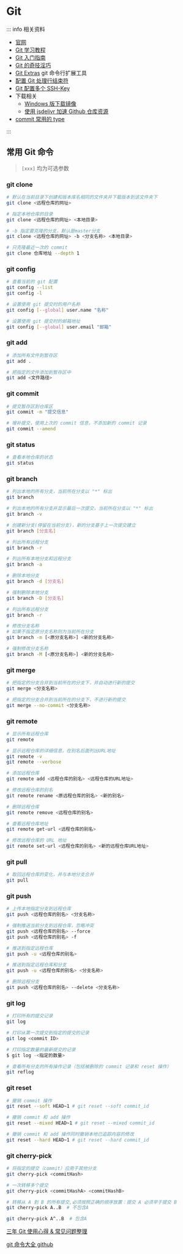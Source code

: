 # Git

::: info 相关资料

- [官网](https://git-scm.com/)
- [Git 学习教程](https://learngitbranching.js.org/?locale=zh_CN)
- [Git 入门指南](https://docs.github.com/cn/get-started/getting-started-with-git)
- [Git 的奇技淫巧](https://github.com/521xueweihan/git-tips)
- [Git Extras](https://github.com/tj/git-extras) git 命令行扩展工具
- [配置 Git 处理行结束符](https://docs.github.com/cn/get-started/getting-started-with-git/configuring-git-to-handle-line-endings)
- [Git 配置多个 SSH-Key](https://gitee.com/help/articles/4229)
- 下载相关
  - [Windows 版下载镜像](https://npmmirror.com/mirrors/git-for-windows/)
  - [使用 jsdelivr 加速 Github 仓库资源](https://github.com/maomao1996/daily-notes/issues/7)
- [commit 常用的 type](/workflow/style-guide#commit-常用的-type)

:::

## 常用 Git 命令

> `[xxx]` 均为可选参数

### git clone
```sh
# 默认在当前目录下创建和版本库名相同的文件夹并下载版本到该文件夹下
git clone <远程仓库的网址>

# 指定本地仓库的目录
git clone <远程仓库的网址> <本地目录>

# -b 指定要克隆的分支，默认是master分支
git clone <远程仓库的网址> -b <分支名称> <本地目录>

# 只克隆最近一次的 commit
git clone 仓库地址 --depth 1 
```

### git config
```sh
# 查看当前的 git 配置
git config --list
git config -l

# 设置使用 git 提交时的用户名称
git config [--global] user.name "名称"

# 设置使用 git 提交时的邮箱地址
git config [--global] user.email "邮箱"
```

### git add
```sh
# 添加所有文件到暂存区
git add .

# 把指定的文件添加到暂存区中
git add <文件路径>
```

### git commit
```sh
# 提交暂存区到仓库区
git commit -m "提交信息"

# 增补提交，使用上次的 commit 信息，不添加新的 commit 记录
git commit --amend 
```

### git status
```sh
# 查看本地仓库的状态
git status
```

### git branch
```sh
# 列出本地的所有分支，当前所在分支以 "*" 标出
git branch

# 列出本地的所有分支并显示最后一次提交，当前所在分支以 "*" 标出
git branch -v

# 创建新分支(停留在当前分支)，新的分支基于上一次提交建立
git branch [分支名] 

# 列出所有远程分支
git branch -r 

# 列出所有本地分支和远程分支 
git branch -a 

# 删除本地分支
git branch -d [分支名] 

# 强制删除本地分支
git branch -D [分支名] 

# 列出所有远程分支
git branch -r 

# 修改分支名称
# 如果不指定原分支名称则为当前所在分支
git branch -m [<原分支名称>] <新的分支名称>

# 强制修改分支名称
git branch -M [<原分支名称>] <新的分支名称>
```

### git merge
```sh
# 把指定的分支合并到当前所在的分支下，并自动进行新的提交
git merge <分支名称>

# 把指定的分支合并到当前所在的分支下，不进行新的提交
git merge --no-commit <分支名称>
```

### git remote
```sh
# 显示所有远程仓库
git remote

# 显示远程仓库的详细信息，在别名后面列出URL地址
git remote -v
git remote --verbose

# 添加远程仓库
git remote add <远程仓库的别名> <远程仓库的URL地址>

# 修改远程仓库的别名
git remote rename <原远程仓库的别名> <新的别名>

# 删除远程仓库
git remote remove <远程仓库的别名>

# 查看远程仓库地址
git remote get-url <远程仓库的别名>

# 修改远程仓库的 URL 地址
git remote set-url <远程仓库的别名> <新的远程仓库URL地址>
```

### git pull
```sh
# 取回远程仓库的变化，并与本地分支合并
git pull
```

### git push
```sh
# 上传本地指定分支到远程仓库
git push <远程仓库的别名> <分支名称>

# 强制推送当前分支到远程仓库，忽略冲突
git push <远程仓库的别名> --force
git push <远程仓库的别名> -f

# 推送到指定远程仓库  
git push -u <远程仓库的别名>

# 推送到指定远程仓库和分支  
git push -u <远程仓库的别名> <分支名称>

# 删除远程分支
git push <远程仓库的别名> --delete <分支名称>
```


### git log
```sh
# 打印所有的提交记录
git log

# 打印从第一次提交到指定的提交的记录
git log <commit ID>

# 打印指定数量的最新提交的记录
$ git log -<指定的数量>

# 查看所有分支的所有操作记录（包括被删除的 commit 记录和 reset 操作）
git reflog
```

### git reset
```sh
# 撤销 commit 操作
git reset --soft HEAD~1 # git reset --soft commit_id

# 撤销 commit 和 add 操作
git reset --mixed HEAD~1 # git reset --mixed commit_id

# 撤销 commit 和 add 操作同时撤销本地已追踪内容的修改
git reset --hard HEAD~1 # git reset --hard commit_id
```

### git cherry-pick
```sh
# 将指定的提交（commit）应用于其他分支
git cherry-pick <commitHash>

# 一次转移多个提交
git cherry-pick <commitHashA> <commitHashB>

# 转移从 A 到 B 的所有提交,必须按照正确的顺序放置：提交 A 必须早于提交 B
git cherry-pick A..B  # 不包含A

git cherry-pick A^..B  # 包含A
```

[三年 Git 使用心得 & 常见问题整理](https://juejin.cn/post/6844904191203213326)

[git 命令大全 github](https://github.com/521xueweihan/git-tips)
